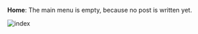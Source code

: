 **Home**: The main menu is empty, because no post is written yet.

![index](https://user-images.githubusercontent.com/78278258/150965522-c260729e-1ebc-4f34-a347-55240ddd5118.png)
